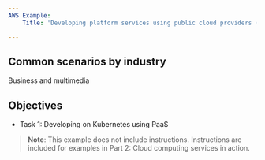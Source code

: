 ```yaml
---
AWS Example:
    Title: 'Developing platform services using public cloud providers (PaaS)'

---
```


## Common scenarios by industry

Business and multimedia

## Objectives

+ Task 1: Developing on Kubernetes using PaaS


>**Note**: This example does not include instructions. Instructions are included for examples in Part 2: Cloud computing services in action.
